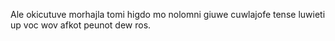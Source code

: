Ale okicutuve morhajla tomi higdo mo nolomni giuwe cuwlajofe tense luwieti up voc wov afkot peunot dew ros.